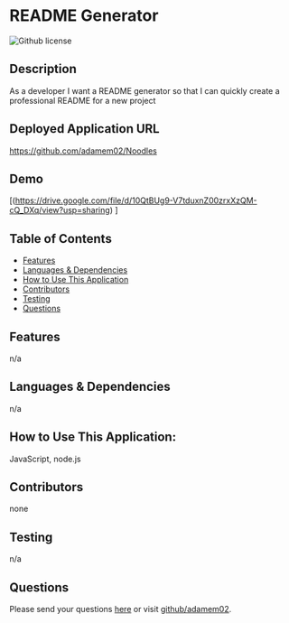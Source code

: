 # README Generator
  ![Github license](https://img.shields.io/badge/license--blue.svg)
  ## Description
  As a developer
I want a README generator
so that I can quickly create a professional README for a new project
  ## Deployed Application URL
  https://github.com/adamem02/Noodles
  ## Demo
  [(https://drive.google.com/file/d/10QtBUg9-V7tduxnZ00zrxXzQM-cQ_DXq/view?usp=sharing) ]  
## Table of Contents
  * [Features](#features)
  * [Languages & Dependencies](#languagesanddependencies)
  * [How to Use This Application](#HowtoUseThisApplication)
  * [Contributors](#contributors)
  * [Testing](#testing)
  * [Questions](#questions)
  ## Features
  n/a
  ## Languages & Dependencies
  n/a
  ## How to Use This Application:
  JavaScript, node.js
  ## Contributors
  none
  ## Testing
  n/a
  ## Questions
  Please send your questions [here](mailto:adamem619@gmail.com?subject=[GitHub]%20Dev%20Connect) or visit [github/adamem02](https://github.com/adamem02).
